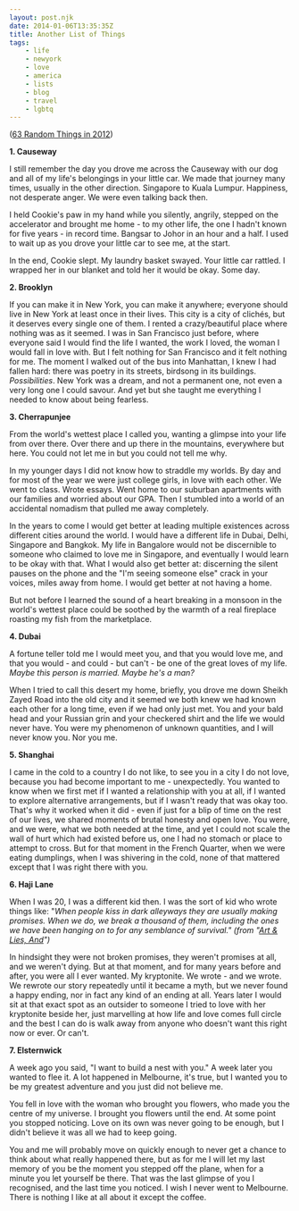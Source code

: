 ```yaml
---
layout: post.njk
date: 2014-01-06T13:35:35Z
title: Another List of Things
tags:
    - life
    - newyork
    - love
    - america
    - lists
    - blog
    - travel
    - lgbtq
---
```


([63 Random Things in 2012](/posts/63random))

**1. Causeway**

I still remember the day you drove me across the Causeway with our dog and all of my life's belongings in your little car. We made that journey many times, usually in the other direction. Singapore to Kuala Lumpur. Happiness, not desperate anger. We were even talking back then.

I held Cookie's paw in my hand while you silently, angrily, stepped on the accelerator and brought me home - to my other life, the one I hadn't known for five years - in record time. Bangsar to Johor in an hour and a half. I used to wait up as you drove your little car to see me, at the start.

In the end, Cookie slept. My laundry basket swayed. Your little car rattled. I wrapped her in our blanket and told her it would be okay. Some day.

**2. Brooklyn**

If you can make it in New York, you can make it anywhere; everyone should live in New York at least once in their lives. This city is a city of clichés, but it deserves every single one of them. I rented a crazy/beautiful place where nothing was as it seemed. I was in San Francisco just before, where everyone said I would find the life I wanted, the work I loved, the woman I would fall in love with. But I felt nothing for San Francisco and it felt nothing for me. The moment I walked out of the bus into Manhattan, I knew I had fallen hard: there was poetry in its streets, birdsong in its buildings. _Possibilities_. New York was a dream, and not a permanent one, not even a very long one I could savour. And yet but she taught me everything I needed to know about being fearless.

**3. Cherrapunjee**

From the world's wettest place I called you, wanting a glimpse into your life from over there. Over there and up there in the mountains, everywhere but here. You could not let me in but you could not tell me why.

In my younger days I did not know how to straddle my worlds. By day and for most of the year we were just college girls, in love with each other. We went to class. Wrote essays. Went home to our suburban apartments with our families and worried about our GPA. Then I stumbled into a world of an accidental nomadism that pulled me away completely.

In the years to come I would get better at leading multiple existences across different cities around the world. I would have a different life in Dubai, Delhi, Singapore and Bangkok. My life in Bangalore would not be discernible to someone who claimed to love me in Singapore, and eventually I would learn to be okay with that. What I would also get better at: discerning the silent pauses on the phone and the "I'm seeing someone else" crack in your voices, miles away from home. I would get better at not having a home.

But not before I learned the sound of a heart breaking in a monsoon in the world's wettest place could be soothed by the warmth of a real fireplace roasting my fish from the marketplace.

**4. Dubai**

A fortune teller told me I would meet you, and that you would love me, and that you would - and could - but can't - be one of the great loves of my life. _Maybe this person is married. Maybe he's a man?_

When I tried to call this desert my home, briefly, you drove me down Sheikh Zayed Road into the old city and it seemed we both knew we had known each other for a long time, even if we had only just met. You and your bald head and your Russian grin and your checkered shirt and the life we would never have. You were my phenomenon of unknown quantities, and I will never know you. Nor you me.

**5. Shanghai**

I came in the cold to a country I do not like, to see you in a city I do not love, because you had become important to me - unexpectedly. You wanted to know when we first met if I wanted a relationship with you at all, if I wanted to explore alternative arrangements, but if I wasn't ready that was okay too. That's why it worked when it did - even if just for a blip of time on the rest of our lives, we shared moments of brutal honesty and open love. You were, and we were, what we both needed at the time, and yet I could not scale the wall of hurt which had existed before us, one I had no stomach or place to attempt to cross. But for that moment in the French Quarter, when we were eating dumplings, when I was shivering in the cold, none of that mattered except that I was right there with you.

**6. Haji Lane**

When I was 20, I was a different kid then. I was the sort of kid who wrote things like: "_When people kiss in dark alleyways they are usually making promises. When we do, we break a thousand of them, including the ones we have been hanging on to for any semblance of survival." (from "[Art & Lies, And](/posts/art-and-lies-and)")_

In hindsight they were not broken promises, they weren't promises at all, and we weren't dying. But at that moment, and for many years before and after, you were all I ever wanted. My kryptonite. We wrote - and we wrote. We rewrote our story repeatedly until it became a myth, but we never found a happy ending, nor in fact any kind of an ending at all. Years later I would sit at that exact spot as an outsider to someone I tried to love with her kryptonite beside her, just marvelling at how life and love comes full circle and the best I can do is walk away from anyone who doesn't want this right now or ever. Or can't.

**7. Elsternwick**

A week ago you said, "I want to build a nest with you." A week later you wanted to flee it. A lot happened in Melbourne, it's true, but I wanted you to be my greatest adventure and you just did not believe me.

You fell in love with the woman who brought you flowers, who made you the centre of my universe. I brought you flowers until the end. At some point you stopped noticing. Love on its own was never going to be enough, but I didn't believe it was all we had to keep going.

You and me will probably move on quickly enough to never get a chance to think about what really happened there, but as for me I will let my last memory of you be the moment you stepped off the plane, when for a minute you let yourself be there. That was the last glimpse of you I recognised, and the last time you noticed. I wish I never went to Melbourne. There is nothing I like at all about it except the coffee.
